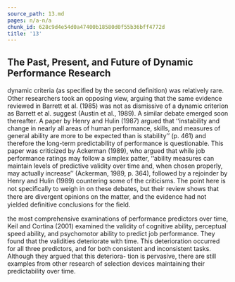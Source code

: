 ```yaml
---
source_path: 13.md
pages: n/a-n/a
chunk_id: 628c9d4e54d0a47400b18580d0f55b36bff4772d
title: '13'
---
```

## The Past, Present, and Future of Dynamic Performance Research

dynamic criteria (as speciﬁed by the second deﬁnition) was relatively rare. Other researchers took an opposing view, arguing that the same evidence reviewed in Barrett et al. (1985) was not as dismissive of a dynamic criterion as Barrett et al. suggest (Austin et al., 1989). A similar debate emerged soon thereafter. A paper by Henry and Hulin (1987) argued that ‘‘instability and change in nearly all areas of human performance, skills, and measures of general ability are more to be expected than is stability’’ (p. 461) and therefore the long-term predictability of performance is questionable. This paper was criticized by Ackerman (1989), who argued that while job performance ratings may follow a simplex patter, ‘‘ability measures can maintain levels of predictive validity over time and, when chosen properly, may actually increase’’ (Ackerman, 1989, p. 364), followed by a rejoinder by Henry and Hulin (1989) countering some of the criticisms. The point here is not speciﬁcally to weigh in on these debates, but their review shows that there are divergent opinions on the matter, and the evidence had not yielded deﬁnitive conclusions for the ﬁeld.

the most comprehensive examinations of performance predictors over time, Keil and Cortina (2001) examined the validity of cognitive ability, perceptual speed ability, and psychomotor ability to predict job performance. They found that the validities deteriorate with time. This deterioration occurred for all three predictors, and for both consistent and inconsistent tasks. Although they argued that this deteriora- tion is pervasive, there are still examples from other research of selection devices maintaining their predictability over time.
